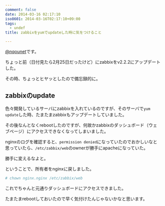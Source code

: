 ```yaml
---
comment: false
date: 2014-03-16 02:17:10
iso8601: 2014-03-16T02:17:10+09:00
tags:
  - undef
title: zabbixをyumでupdateした時に気をつけること

---
```


<p><a href="https://twitter.com/nqounet">@nqounet</a>です。</p>

<p>ちょっと前（日付見たら2月25日だったけど）にzabbixをv2.2.2にアップデートした。</p>

<p>その時、ちょっとヒヤッとしたので備忘録的に。</p>



<h2>zabbixのupdate</h2>

<p>色々開発しているサーバにzabbixを入れているのですが、そのサーバで<code>yum update</code>した時、たまたまzabbixもアップデートしていました。</p>

<p>その後なんとなくrebootしたのですが、何故かzabbixのダッシュボード（ウェブページ）にアクセスできなくなってしまいました。</p>

<p>nginxのログを確認すると、<code>permission denied</code>になっていたのでおかしいなと思っていたら、<code>/etc/zabbix/web</code>のownerが勝手にapacheになっていた。</p>

<p>勝手に変えるなよと。</p>

<p>ということで、所有者をnginxに戻しました。</p>

```bash
# chown nginx.nginx /etc/zabbix/web
```

<p>これでちゃんと元通りダッシュボードにアクセスできました。</p>

<p>たまたまrebootしておいたので早く気付けたんじゃないかなと思います。</p>
    	
